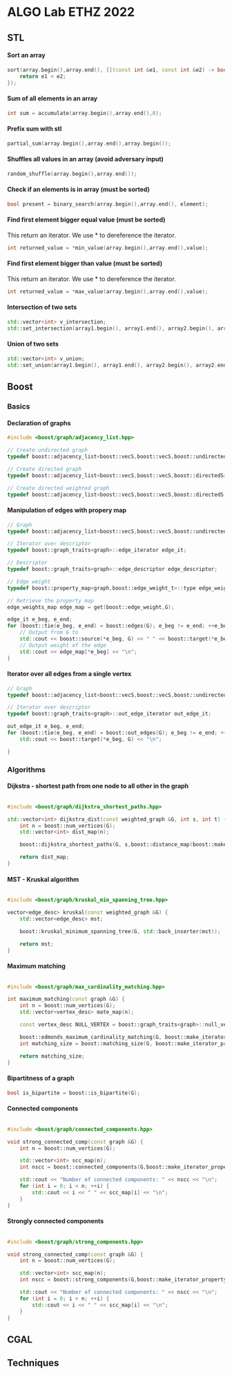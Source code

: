 # ALGO Lab ETHZ 2022

## STL

#### Sort an array

```c++
sort(array.begin(),array.end(), [](const int &e1, const int &e2) -> bool {
    return e1 < e2;
});
```

#### Sum of all elements in an array

```c++
int sum = accumulate(array.begin(),array.end(),0);
```

#### Prefix sum with stl

```c++
partial_sum(array.begin(),array.end(),array.begin());
```

#### Shuffles all values in an array (avoid adversary input)

```c++
random_shuffle(array.begin(),array.end());
```

#### Check if an elements is in array (must be sorted)

```c++
bool present = binary_search(array.begin(),array.end(), element);
```

#### Find first element bigger equal value (must be sorted)

This return an iterator. We use * to dereference the iterator.

```c++
int returned_value = *min_value(array.begin(),array.end(),value);   
```

#### Find first element bigger than value (must be sorted)

This return an iterator. We use * to dereference the iterator.

```c++
int returned_value = *max_value(array.begin(),array.end(),value);   
```

#### Intersection of two sets

```c++
std::vector<int> v_intersection;
std::set_intersection(array1.begin(), array1.end(), array2.begin(), array2.end(), std::back_inserter(v_intersection));
```

#### Union of two sets

```c++
std::vector<int> v_union;
std::set_union(array1.begin(), array1.end(), array2.begin(), array2.end(), std::back_inserter(v_union));
```
## Boost

### Basics

#### Declaration of graphs

```cpp 
#include <boost/graph/adjacency_list.hpp>

// Create undirected graph
typedef boost::adjacency_list<boost::vecS,boost::vecS,boost::undirectedS> graph;

// Create directed graph
typedef boost::adjacency_list<boost::vecS,boost::vecS,boost::directedS> graph;

// Create directed weighted graph
typedef boost::adjacency_list<boost::vecS,boost::vecS,boost::directedS,boost::no_property, boost::property<boost::edge_weight_t, int> > weighted_graph;
```

#### Manipulation of edges with propery map
```cpp 
// Graph
typedef boost::adjacency_list<boost::vecS,boost::vecS,boost::undirectedS,boost::no_property,boost::property<boost::edge_weight_t,int>> graph;

// Iterator over descriptor
typedef boost::graph_traits<graph>::edge_iterator edge_it;

// Descriptor
typedef boost::graph_traits<graph>::edge_descriptor edge_descriptor;

// Edge weight
typedef boost::property_map<graph,boost::edge_weight_t>::type edge_weights_map;

// Retrieve the property map
edge_weights_map edge_map = get(boost::edge_weight,G);

edge_it e_beg, e_end;
for (boost::tie(e_beg, e_end) = boost::edges(G); e_beg != e_end; ++e_beg) {
    // Output from & to
    std::cout << boost::source(*e_beg, G) << " " << boost::target(*e_beg, G) << "\n";
    // Output weight of the edge
    std::cout << edge_map[*e_beg] << "\n"; 
}

```

#### Iterator over all edges from a single vertex

```cpp
// Graph
typedef boost::adjacency_list<boost::vecS,boost::vecS,boost::undirectedS,boost::no_property,boost::property<boost::edge_weight_t,int>> graph;

// Iterator over descriptor
typedef boost::graph_traits<graph>::out_edge_iterator out_edge_it;

out_edge_it e_beg, e_end;
for (boost::tie(e_beg, e_end) = boost::out_edges(G); e_beg != e_end; ++e_beg) {
    std::cout << boost::target(*e_beg, G) << "\n";

}
```

### Algorithms

#### Dijkstra - shortest path from one node to all other in the graph

```cpp

#include <boost/graph/dijkstra_shortest_paths.hpp>

std::vector<int> dijkstra_dist(const weighted_graph &G, int s, int t) {
    int n = boost::num_vertices(G);
    std::vector<int> dist_map(n);

    boost::dijkstra_shortest_paths(G, s,boost::distance_map(boost::make_iterator_property_map(dist_map.begin(),boost::get(boost::vertex_index, G))));

    return dist_map;
}

```

#### MST - Kruskal algorithm

```cpp

#include <boost/graph/kruskal_min_spanning_tree.hpp>

vector<edge_desc> kruskal(const weighted_graph &G) {
    std::vector<edge_desc> mst;

    boost::kruskal_minimum_spanning_tree(G, std::back_inserter(mst));

    return mst;
}
```


#### Maximum matching

```cpp

#include <boost/graph/max_cardinality_matching.hpp>

int maximum_matching(const graph &G) {
    int n = boost::num_vertices(G);
    std::vector<vertex_desc> mate_map(n); 

    const vertex_desc NULL_VERTEX = boost::graph_traits<graph>::null_vertex();

    boost::edmonds_maximum_cardinality_matching(G, boost::make_iterator_property_map(mate_map.begin(), boost::get(boost::vertex_index, G)));
    int matching_size = boost::matching_size(G, boost::make_iterator_property_map(mate_map.begin(), boost::get(boost::vertex_index, G)));

    return matching_size;
}

```

#### Bipartitness of a graph

```cpp
bool is_bipartite = boost::is_bipartite(G); 
```

#### Connected components

```cpp

#include <boost/graph/connected_components.hpp>

void strong_connected_comp(const graph &G) {
    int n = boost::num_vertices(G);

    std::vector<int> scc_map(n); 
    int nscc = boost::connected_components(G,boost::make_iterator_property_map(scc_map.begin(), boost::get(boost::vertex_index, G)));

    std::cout << "Number of connected components: " << nscc << "\n";
    for (int i = 0; i < n; ++i) {
        std::cout << i << " " << scc_map[i] << "\n";
    }
}
```


#### Strongly connected components

```cpp

#include <boost/graph/strong_components.hpp>

void strong_connected_comp(const graph &G) {
    int n = boost::num_vertices(G);

    std::vector<int> scc_map(n); 
    int nscc = boost::strong_components(G,boost::make_iterator_property_map(scc_map.begin(), boost::get(boost::vertex_index, G)));

    std::cout << "Number of connected components: " << nscc << "\n";
    for (int i = 0; i < n; ++i) {
        std::cout << i << " " << scc_map[i] << "\n";
    }
}
```


## CGAL

## Techniques